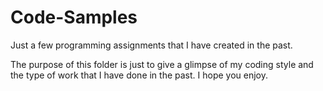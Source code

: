 # Code-Samples
Just a few programming assignments that I have created in the past.

The purpose of this folder is just to give a glimpse of my coding style and the type of work that I have done in the past. I hope you enjoy.
